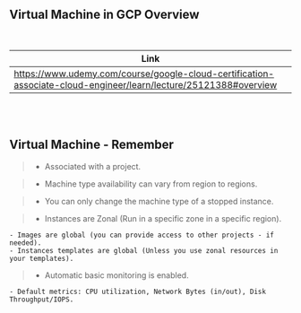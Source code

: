 ## Virtual Machine in GCP Overview

<br />

| Link |
| ---- |
| https://www.udemy.com/course/google-cloud-certification-associate-cloud-engineer/learn/lecture/25121388#overview |

<br />
<br />



## Virtual Machine - Remember

> - Associated with a project.

> - Machine type availability can vary from region to regions.

> - You can only change the machine type of a stopped instance.

> - Instances are Zonal (Run in a specific zone in a specific region).

```plaintext
- Images are global (you can provide access to other projects - if needed).
- Instances templates are global (Unless you use zonal resources in your templates).
```

> - Automatic basic monitoring is enabled.

```plaintext
- Default metrics: CPU utilization, Network Bytes (in/out), Disk Throughput/IOPS.
```
